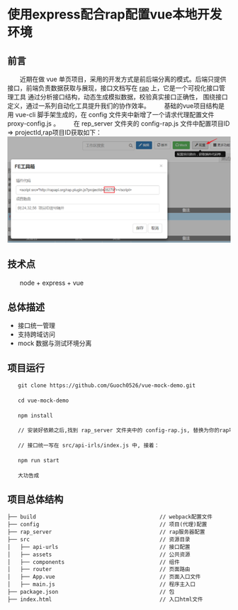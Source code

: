 # 使用express配合rap配置vue本地开发环境

## 前言

　　近期在做 vue 单页项目，采用的开发方式是前后端分离的模式。后端只提供接口，前端负责数据获取与展现，接口文档写在 [rap](http://rapapi.org/org/index.do) 上，它是一个可视化接口管理工具 通过分析接口结构，动态生成模拟数据，校验真实接口正确性， 围绕接口定义，通过一系列自动化工具提升我们的协作效率。
　　基础的vue项目结构是用 vue-cli 脚手架生成的，在 config 文件夹中新增了一个请求代理配置文件 proxy-config.js 。
　　在 rep_server 文件夹的 config-rap.js 文件中配置项目ID => projectId,rap项目ID获取如下：
![](https://raw.githubusercontent.com/Guoch0526/Guoch0526.github.io/master/images/rap-projectId.png)

## 技术点

　　node + express + vue

## 总体描述

- 接口统一管理
- 支持跨域访问
- mock 数据与测试环境分离


## 项目运行
``` bash
　　git clone https://github.com/Guoch0526/vue-mock-demo.git

　　cd vue-mock-demo

　　npm install

　　// 安装好依赖之后,找到 rap_server 文件夹中的 config-rap.js, 替换为你的rap项目基本配置
  
　　// 接口统一写在 src/api-irls/index.js 中, 接着：

　　npm run start

　　大功告成
```

## 项目总体结构

``` txt
├── build                                       // webpack配置文件
├── config                                      // 项目(代理)配置
├── rap_server                                  // rap服务器配置
├── src                                         // 资源目录
│   ├── api-urls                                // 接口配置
│   ├── assets                                  // 公共资源
│   ├── components                              // 组件
│   ├── router                                  // 页面路由
│   ├── App.vue                                 // 页面入口文件
│   ├── main.js                                 // 程序主入口
├── package.json                                // 包
├── index.html                                  // 入口html文件
```
